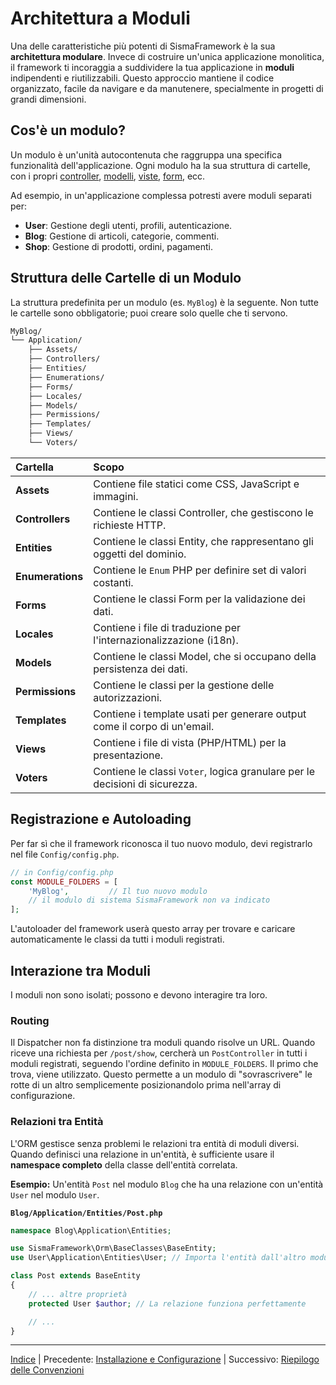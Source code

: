 # Architettura a Moduli

Una delle caratteristiche più potenti di SismaFramework è la sua **architettura modulare**. Invece di costruire un'unica applicazione monolitica, il framework ti incoraggia a suddividere la tua applicazione in **moduli** indipendenti e riutilizzabili. Questo approccio mantiene il codice organizzato, facile da navigare e da manutenere, specialmente in progetti di grandi dimensioni.

## Cos'è un modulo?

Un modulo è un'unità autocontenuta che raggruppa una specifica funzionalità dell'applicazione. Ogni modulo ha la sua struttura di cartelle, con i propri [controller](controllers.md), [modelli](orm.md), [viste](views.md), [form](forms.md), ecc.

Ad esempio, in un'applicazione complessa potresti avere moduli separati per:

* **User**: Gestione degli utenti, profili, autenticazione.
* **Blog**: Gestione di articoli, categorie, commenti.
* **Shop**: Gestione di prodotti, ordini, pagamenti.

## Struttura delle Cartelle di un Modulo

La struttura predefinita per un modulo (es. `MyBlog`) è la seguente. Non tutte le cartelle sono obbligatorie; puoi creare solo quelle che ti servono.

```bash
MyBlog/
└── Application/
    ├── Assets/
    ├── Controllers/
    ├── Entities/
    ├── Enumerations/
    ├── Forms/
    ├── Locales/
    ├── Models/
    ├── Permissions/
    ├── Templates/
    ├── Views/
    └── Voters/
```

| Cartella         | Scopo                                                                       |
|:---------------- |:--------------------------------------------------------------------------- |
| **Assets**       | Contiene file statici come CSS, JavaScript e immagini.                      |
| **Controllers**  | Contiene le classi Controller, che gestiscono le richieste HTTP.            |
| **Entities**     | Contiene le classi Entity, che rappresentano gli oggetti del dominio.       |
| **Enumerations** | Contiene le `Enum` PHP per definire set di valori costanti.                 |
| **Forms**        | Contiene le classi Form per la validazione dei dati.                        |
| **Locales**      | Contiene i file di traduzione per l'internazionalizzazione (i18n).          |
| **Models**       | Contiene le classi Model, che si occupano della persistenza dei dati.       |
| **Permissions**  | Contiene le classi per la gestione delle autorizzazioni.                    |
| **Templates**    | Contiene i template usati per generare output come il corpo di un'email.    |
| **Views**        | Contiene i file di vista (PHP/HTML) per la presentazione.                   |
| **Voters**       | Contiene le classi `Voter`, logica granulare per le decisioni di sicurezza. |

## Registrazione e Autoloading

Per far sì che il framework riconosca il tuo nuovo modulo, devi registrarlo nel file `Config/config.php`.

```php
// in Config/config.php
const MODULE_FOLDERS = [
    'MyBlog',         // Il tuo nuovo modulo
    // il modulo di sistema SismaFramework non va indicato
];
```

L'autoloader del framework userà questo array per trovare e caricare automaticamente le classi da tutti i moduli registrati.

## Interazione tra Moduli

I moduli non sono isolati; possono e devono interagire tra loro.

### Routing

Il Dispatcher non fa distinzione tra moduli quando risolve un URL. Quando riceve una richiesta per `/post/show`, cercherà un `PostController` in tutti i moduli registrati, seguendo l'ordine definito in `MODULE_FOLDERS`. Il primo che trova, viene utilizzato. Questo permette a un modulo di "sovrascrivere" le rotte di un altro semplicemente posizionandolo prima nell'array di configurazione.

### Relazioni tra Entità

L'ORM gestisce senza problemi le relazioni tra entità di moduli diversi. Quando definisci una relazione in un'entità, è sufficiente usare il **namespace completo** della classe dell'entità correlata.

**Esempio:** Un'entità `Post` nel modulo `Blog` che ha una relazione con un'entità `User` nel modulo `User`.

**`Blog/Application/Entities/Post.php`**

```php
namespace Blog\Application\Entities;

use SismaFramework\Orm\BaseClasses\BaseEntity;
use User\Application\Entities\User; // Importa l'entità dall'altro modulo tramite il suo namespace

class Post extends BaseEntity
{
    // ... altre proprietà
    protected User $author; // La relazione funziona perfettamente

    // ...
}
```

---

[Indice](index.md) | Precedente: [Installazione e Configurazione](installation.md) | Successivo: [Riepilogo delle Convenzioni](conventions.md)
